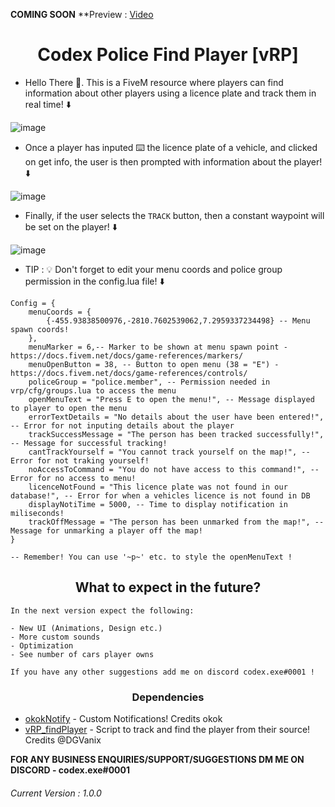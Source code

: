 **COMING SOON**
**Preview : [Video](https://youtu.be/XBZ9XU-3Qck)

<h1 align="center">Codex Police Find Player [vRP] </h1>

* Hello There 👋. This is a FiveM resource where players can find information about other players using a licence plate and track them in real time! ⬇️

![image](https://user-images.githubusercontent.com/70026038/153661932-267b6eb6-9b33-470c-b455-f0666cf39947.png)

* Once a player has inputed ⌨️ the licence plate of a vehicle, and clicked on get info, the user is then prompted with information about the player! ⬇️

![image](https://user-images.githubusercontent.com/70026038/153661977-9e68f346-4a5b-4f63-92f9-71b1535da93f.png)

* Finally, if the user selects the `TRACK` button, then a constant waypoint will be set on the player! ⬇️

![image](https://user-images.githubusercontent.com/70026038/152690749-25fd4dfb-8da5-4f2d-882c-aba538344cb4.png)

* TIP : 💡 Don't forget to edit your menu coords and police group permission in the config.lua file! ⬇️

```
Config = {
    menuCoords = {
        {-455.93838500976,-2810.7602539062,7.2959337234498} -- Menu spawn coords!
    },
    menuMarker = 6,-- Marker to be shown at menu spawn point - https://docs.fivem.net/docs/game-references/markers/
    menuOpenButton = 38, -- Button to open menu (38 = "E") - https://docs.fivem.net/docs/game-references/controls/
    policeGroup = "police.member", -- Permission needed in vrp/cfg/groups.lua to access the menu
    openMenuText = "Press E to open the menu!", -- Message displayed to player to open the menu
    errorTextDetails = "No details about the user have been entered!", -- Error for not inputing details about the player
    trackSuccessMessage = "The person has been tracked successfully!", -- Message for successful tracking!
    cantTrackYourself = "You cannot track yourself on the map!", -- Error for not traking yourself!
    noAccessToCommand = "You do not have access to this command!", -- Error for no access to menu!
    licenceNotFound = "This licence plate was not found in our database!", -- Error for when a vehicles licence is not found in DB
    displayNotiTime = 5000, -- Time to display notification in miliseconds!
    trackOffMessage = "The person has been unmarked from the map!", -- Message for unmarking a player off the map!
}

-- Remember! You can use '~p~' etc. to style the openMenuText !

```

<h2 align="center">What to expect in the future?</h2>

```
In the next version expect the following:

- New UI (Animations, Design etc.)
- More custom sounds
- Optimization 
- See number of cars player owns

If you have any other suggestions add me on discord codex.exe#0001 !
```




<h3 align="center">Dependencies</h3>

* [okokNotify](https://forum.cfx.re/t/okoknotify-standalone-paid/3907758) - Custom Notifications! Credits okok
* [vRP_findPlayer](https://github.com/DGVaniX/vRP/tree/master/vrp_findPlayer) - Script to track and find the player from their source! Credits @DGVanix


**FOR ANY BUSINESS ENQUIRIES/SUPPORT/SUGGESTIONS DM ME ON DISCORD - codex.exe#0001**


<h6>Current Version : 1.0.0</h6>
